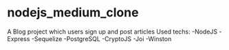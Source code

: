# nodejs_medium_clone
A Blog project which users sign up and post articles
Used techs:
-NodeJS
-Express
-Sequelize
-PostgreSQL
-CryptoJS
-Joi
-Winston
